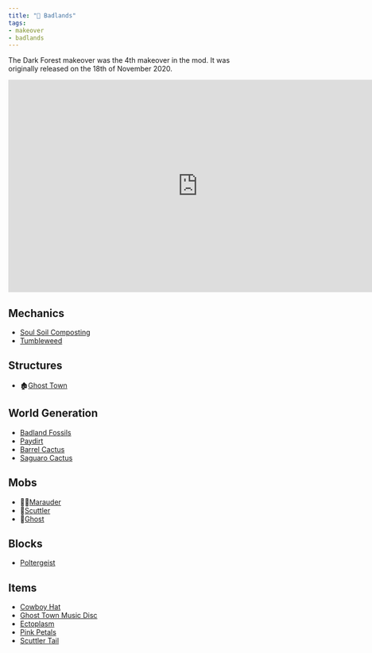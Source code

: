 ```yaml
---
title: "🤠 Badlands"
tags:
- makeover
- badlands
---
```


The Dark Forest makeover was the 4th makeover in the mod. It was originally released on the 18th  of November 2020.

<iframe width="761" height="428" src="https://www.youtube.com/embed/ycGCeckp-8E" title="Biome Makeover - Badlands" frameborder="0" allow="accelerometer; autoplay; clipboard-write; encrypted-media; gyroscope; picture-in-picture; web-share" allowfullscreen></iframe>

## Mechanics
- [Soul Soil Composting](notes/mechanic/soul_soil_composting)
- [Tumbleweed](notes/mob/tumbleweed)

## Structures
- 🏚️[Ghost Town](notes/structure/ghost_town)

## World Generation
- [Badland Fossils](notes/generation/badlands_fossils)
- [Paydirt](notes/block/paydirt)
- [Barrel Cactus](notes/block/barrel_cactus)
- [Saguaro Cactus](notes/block/saguaro_cactus)

## Mobs
- 🏇🏾[Marauder](notes/mob/marauder)
- 🦎[Scuttler](notes/mob/scuttler)
- 👻[Ghost](notes/mob/ghost)

## Blocks
- [Poltergeist](notes/block/poltergeist)

## Items
- [Cowboy Hat](notes/item/cowboy_hat)
- [Ghost Town Music Disc](notes/item/discs)
- [Ectoplasm](notes/item/ectoplasm)
- [Pink Petals](notes/item/petals)
- [Scuttler Tail](notes/item/scuttler_tail)